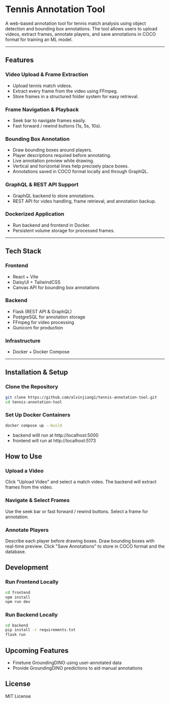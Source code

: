 # Tennis Annotation Tool

A web-based annotation tool for tennis match analysis using object detection and bounding box annotations. The tool allows users to upload videos, extract frames, annotate players, and save annotations in COCO format for training an ML model.

---

## Features

### Video Upload & Frame Extraction
- Upload tennis match videos.  
- Extract every frame from the video using FFmpeg.  
- Store frames in a structured folder system for easy retrieval.  

### Frame Navigation & Playback
- Seek bar to navigate frames easily.  
- Fast forward / rewind buttons (1s, 5s, 10s).  

### Bounding Box Annotation
- Draw bounding boxes around players.  
- Player descriptions required before annotating.  
- Live annotation preview while drawing.  
- Vertical and horizontal lines help precisely place boxes.  
- Annotations saved in COCO format locally and through GraphQL.  

### GraphQL & REST API Support
- GraphQL backend to store annotations.  
- REST API for video handling, frame retrieval, and annotation backup.  

### Dockerized Application
- Run backend and frontend in Docker.  
- Persistent volume storage for processed frames.  

---

## Tech Stack

### Frontend
- React + Vite
- DaisyUI + TailwindCSS
- Canvas API for bounding box annotations

### Backend
- Flask (REST API & GraphQL)
- PostgreSQL for annotation storage
- FFmpeg for video processing
- Gunicorn for production

### Infrastructure
- Docker + Docker Compose

---

## Installation & Setup

### Clone the Repository
```sh
git clone https://github.com/alvinjiang1/tennis-annotation-tool.git
cd tennis-annotation-tool
```

### Set Up Docker Containers
```sh
docker compose up --build
```
- backend willl run at http://localhost:5000
- frontend will run at http://localhost:5173

## How to Use
### Upload a Video
Click "Upload Video" and select a match video.
The backend will extract frames from the video.
### Navigate & Select Frames
Use the seek bar or fast forward / rewind buttons.
Select a frame for annotation.
### Annotate Players
Describe each player before drawing boxes.
Draw bounding boxes with real-time preview.
Click "Save Annotations" to store in COCO format and the database.

## Development
### Run Frontend Locally
```sh
cd frontend
npm install
npm run dev
```

### Run Backend Locally
```sh
cd backend
pip install -r requirements.txt
flask run
```

## Upcoming Features
- Finetune GroundingDINO using user-annotated data
- Provide GroundingDINO predictions to aid manual annotations

## License
MIT License
